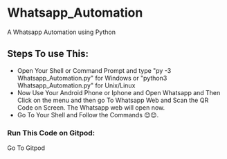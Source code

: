 # Whatsapp_Automation
A Whatsapp Automation using Python
## Steps To use This:
* Open Your Shell or Command Prompt and type "py -3 Whatsapp_Automation.py" for Windows or "python3 Whatsapp_Automation.py" for Unix/Linux
* Now Use Your Android Phone or Iphone and Open Whatsapp and Then Click on the menu and then go To Whatsapp Web and Scan the QR Code on Screen. The Whatsapp web will open now.
* Go To Your Shell and Follow the Commands 😊😊.
### Run This Code on Gitpod:
<btn href = "https://gitpod.io/#https://github.com/DivyanshByte/Whatsapp_Automation/Whatsapp_Automation.py">Go To Gitpod</btn>
